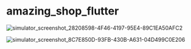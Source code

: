 # amazing_shop_flutter

![simulator_screenshot_28208598-4F46-4197-95E4-89C1EA50AFC2](https://github.com/Thauan/amazing-shop-flutter/assets/6880724/b147e83f-9d6c-4750-b7cd-ea1902f31311)

![simulator_screenshot_8C7E850D-93FB-430B-A631-04D499C0E206](https://github.com/Thauan/amazing-shop-flutter/assets/6880724/2a65f518-ad51-412a-ae53-d75e21f74066)
